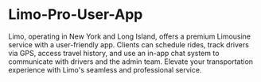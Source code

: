 # Limo-Pro-User-App
Limo, operating in New York and Long Island, offers a premium Limousine service with a user-friendly app. Clients can schedule rides, track drivers via GPS, access travel history, and use an in-app chat system to communicate with drivers and the admin team. Elevate your transportation experience with Limo's seamless and professional service.

